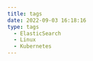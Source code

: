 ```yaml
---
title: tags
date: 2022-09-03 16:18:16
type: tags
  - ElasticSearch
  - Linux
  - Kubernetes
---
```

